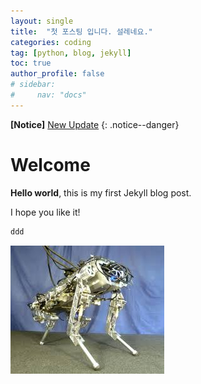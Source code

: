 ```yaml
---
layout: single
title:  "첫 포스팅 입니다. 설레네요."
categories: coding
tag: [python, blog, jekyll] 
toc: true 
author_profile: false
# sidebar:
#     nav: "docs"
---
```

**[Notice]** [New Update](https://kimdoyoung1997.github.io/)
{: .notice--danger}

# Welcome

**Hello world**, this is my first Jekyll blog post.

I hope you like it!

```python
ddd
```

![download](../images/2024-10-08-first/download.jpeg)
